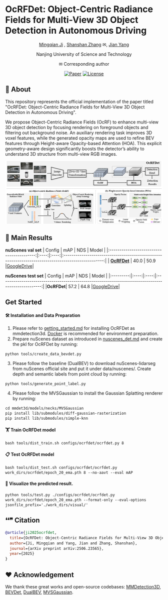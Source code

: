 # OcRFDet: Object-Centric Radiance Fields for Multi-View 3D Object Detection in Autonomous Driving

<div align="center">

[Mingqian Ji](https://github.com/Mingqj) </sup>,
[Shanshan Zhang](https://shanshanzhang.github.io/) ✉</sup>,
[Jian Yang](https://scholar.google.com/citations?user=6CIDtZQAAAAJ&hl=zh-CN) </sup>

Nanjing University of Science and Technology

✉ Corresponding author

[![Paper](https://img.shields.io/badge/arXiv-PDF-b31b1b)](https://arxiv.org/abs/2506.23565)
[![License](https://img.shields.io/badge/License-Apache--2.0-929292)](https://www.apache.org/licenses/LICENSE-2.0)

</div>

## 📖 About

This repository represents the official implementation of the paper titled "OcRFDet: Object-Centric Radiance Fields for Multi-View 3D Object Detection in Autonomous Driving".

We propose Object-Centric Radiance Fields (OcRF) to enhance multi-view 3D object detection by focusing rendering on foreground objects and filtering out background noise. An auxiliary rendering task improves 3D voxel features, while the generated opacity maps are used to refine BEV features through Height-aware Opacity-based Attention (HOA). This explicit geometry-aware design significantly boosts the detector’s ability to understand 3D structure from multi-view RGB images.

![](./resources/pipeline.png)

## 💾 Main Results

**nuScenes val set**
| Config                                    | mAP  | NDS |                                                Model                                                |
|:-----------------------------------------:|:----:|:----:|:--------------------------------------------------------------------------------------------------:|
| [**OcRFDet**](configs/ocrfdet/ocrfdet.py) | 40.0 | 50.9 |[GoogleDrive](https://drive.google.com/file/d/1xvFha8d3OucWoxgL3w3Z1MNmh_HhiyWs/view?usp=drive_link)|

**nuScenes test set**
| Config    | mAP  |  NDS |                                             Model                                                  |
|:---------:|:----:|:----:|:--------------------------------------------------------------------------------------------------:|
|**OcRFDet**| 57.2 | 64.8 |[GoogleDrive](https://drive.google.com/file/d/1iJWmquYLXv5mRAaWbP6ThBgjrPVvzv5Q/view?usp=drive_link)|

## Get Started

#### 🛠️ Installation and Data Preparation

1. Please refer to [getting_started.md](docs/en/getting_started.md) for installing OcRFDet as mmdetection3d. [Docker](docker/Dockerfile) is recommended for environment preparation.
2. Prepare nuScenes dataset as introduced in [nuscenes_det.md](docs/en/datasets/nuscenes_det.md) and create the pkl for OcRFDet by running:

```shell
python tools/create_data_bevdet.py
```
3. Please follow the baseline (DualBEV) to download nuScenes-lidarseg from nuScenes official site and put it under data/nuscenes/. Create depth and semantic labels from point cloud by running:

```shell
python tools/generate_point_label.py
```

4. Please follow the MVSGaussian to install the Gaussian Splatting renderer by running:

```shell
cd mmdet3d/models/necks/MVSGaussian
pip install lib/submodules/diff-gaussian-rasterization
pip install lib/submodules/simple-knn
```

#### 🏋️ Train OcRFDet model
```shell
bash tools/dist_train.sh configs/ocrfdet/ocrfdet.py 8
```

#### 📋 Test OcRFDet model
```shell
bash tools/dist_test.sh configs/ocrfdet/ocrfdet.py  work_dirs/ocrfdet/epoch_20_ema.pth 8 --no-aavt --eval mAP
```

#### 👀 Visualize the predicted result.
```shell
python tools/test.py ./configs/ocrfdet/ocrfdet.py work_dirs/ocrfdet/epoch_20_ema.pth --format-only --eval-options jsonfile_prefix='./work_dirs/visual/'
```

## ❛❛❞ Citation
```bibtex
@article{ji2025ocrfdet,
  title={OcRFDet: Object-Centric Radiance Fields for Multi-View 3D Object Detection in Autonomous Driving},
  author={Ji, Mingqian and Yang, Jian and Zhang, Shanshan},
  journal={arXiv preprint arXiv:2506.23565},
  year={2025}
}
```

## ❤️ Acknowledgement

We thank these great works and open-source codebases: [MMDetection3D](https://github.com/open-mmlab/mmdetection3d), [BEVDet](https://github.com/HuangJunJie2017/BEVDet), [DualBEV](https://github.com/PeidongLi/DualBEV), [MVSGaussian](https://github.com/TQTQliu/MVSGaussian).
